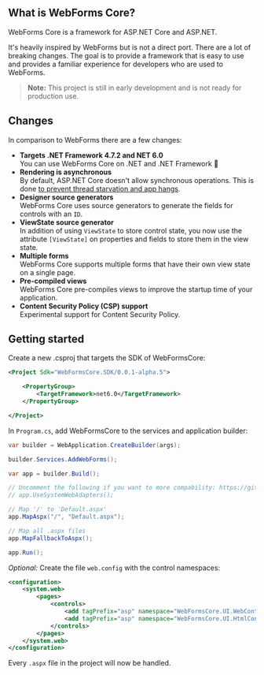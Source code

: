 ## What is WebForms Core?
WebForms Core is a framework for ASP.NET Core and ASP.NET.

It's heavily inspired by WebForms but is not a direct port. There are a lot of breaking changes. The goal is to provide a framework that is easy to use and provides a familiar experience for developers who are used to WebForms.

> **Note:** This project is still in early development and is not ready for production use.

## Changes
In comparison to WebForms there are a few changes:

- **Targets .NET Framework 4.7.2 and NET 6.0**  
  You can use WebForms Core on .NET and .NET Framework 🎉
- **Rendering is asynchronous**  
  By default, ASP.NET Core doesn't allow synchronous operations. This is done [to prevent thread starvation and app hangs](https://makolyte.com/aspnet-invalidoperationexception-synchronous-operations-are-disallowed/).
- **Designer source generators**  
  WebForms Core uses source generators to generate the fields for controls with an `ID`.
- **ViewState source generator**  
  In addition of using `ViewState` to store control state, you now use the attribute `[ViewState]` on properties and fields to store them in the view state.  
- **Multiple forms**  
  WebForms Core supports multiple forms that have their own view state on a single page.
- **Pre-compiled views**  
  WebForms Core pre-compiles views to improve the startup time of your application.
- **Content Security Policy (CSP) support**  
  Experimental support for Content Security Policy.

## Getting started
Create a new .csproj that targets the SDK of WebFormsCore:

```xml
<Project Sdk="WebFormsCore.SDK/0.0.1-alpha.5">

    <PropertyGroup>
        <TargetFramework>net6.0</TargetFramework>
    </PropertyGroup>

</Project>
```

In `Program.cs`, add WebFormsCore to the services and application builder:
```cs
var builder = WebApplication.CreateBuilder(args);

builder.Services.AddWebForms();

var app = builder.Build();

// Uncomment the following if you want to more compability: https://github.com/dotnet/systemweb-adapters/blob/main/docs/usage_guidance.md
// app.UseSystemWebAdapters();

// Map '/' to 'Default.aspx'
app.MapAspx("/", "Default.aspx");

// Map all .aspx files
app.MapFallbackToAspx();

app.Run();
```

_Optional:_ Create the file `web.config` with the control namespaces:

```xml
<configuration>
    <system.web>
        <pages>
            <controls>
                <add tagPrefix="asp" namespace="WebFormsCore.UI.WebControls" />
                <add tagPrefix="asp" namespace="WebFormsCore.UI.HtmlControls" />
            </controls>
        </pages>
    </system.web>
</configuration>
```

Every `.aspx` file in the project will now be handled.